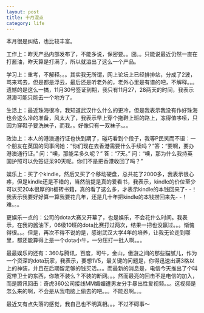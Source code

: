 ```yaml
---
layout: post
title: 十月混点
category: life
---
```


本月很是纠结，也比较丰富。

工作上：昨天产品内部发布了，不能多说，保密要。。囧。。只能说最近仍然一直在打酱油，昨天算是打满了，所以就溢出了这么一个产品。

学习上：重考，不解释。。。其实我无所谓，网上论坛上已经排排站，分成了2波，骂来骂去，但是都是浮云，最后还是听老外的，老外心里是有谱的吧，不解释。。。遗憾的是这么一搞，11月30号签证到期，我只有11月27，28两天的时间，我表示港澳可能只能去一个地方了。

生活上：最近珠海很冷，我知道武汉什么什么的更冷，但是我表示我没有作好珠海也会这么冷的准备，风太大了，我表示早上穿个拖鞋上班的路上，冻得值哆嗦，只因为穿鞋子要洗袜子，而我。。好像只有一双袜子。。。

政治上：本人的港澳通行证也快到期了，碰巧看到个段子，我等P民笑而不语：一个朋友在英国的同事问她：“你们现在去香港需要什么手续吗？”答：“要啊，要办港澳通行证。” 问：“噢，那能呆多久呢？” 答：“7天。” 问：“噢，那为什么我持英国护照可以免签证呆90天呢。你们不是把香港收回了吗？”

娱乐上：买了个kindle，然后又买了个移动硬盘，总共花了2000多，我表示很心疼，但是kindle还是不错的，当然前提是真的爱看书，我表示，kindle的价位至少可以买20本很厚的it板砖书籍，真的看了这么多，才表示kindle的本钱回来了- -！我表示我要好好算一算我要花几年，还是几十年把kindle的本钱捞回来先- -！难。。。

更娱乐一点的：公司的dota大赛又开幕了，也是娱乐，不会花什么时间。我表示，在我的酱油下，06级10班的dota比赛打过两次，结果一把也没赢过。。。惭愧得很。。。但是，再次不得不说的是，感谢武汉大学4年的培养，让我无论走到哪里，都还能算得上是一个dota小牛，一分压打一批人啊。。。

最最娱乐的还有：360与腾讯，百度，可牛，金山，傲游之间的那些猫腻儿，作为一个资深的dota玩家，我表示，要想1V5，最关键的问题是，你得迅速出满3格以上的神装，并且在后期留足够的钱买活。。。而最新的消息是，电信今天推出了个叫宽带卫士的东西，你敢不装么？不装的断网。。。然而最亮的回击不是电信的加入，而是腾讯回击：奇虎360公司接线MM媚媚遭男友分手暴出性爱视频。。。这视频是怎么来的啊，不会是从我电脑上偷去的吧。。。不能忍啊。。。

最近又有点失落的感觉，我自己也不明真相。。。不过不碍事～

